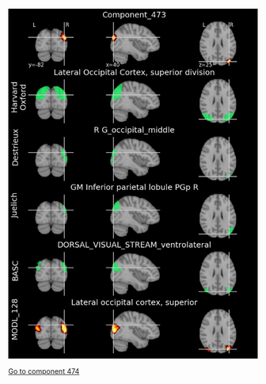 


![473](preliminary/473.jpg "Component 473")

[Go to component 474](https://parietal-inria.github.io/MODL_atlas/1024/474 "Component 474")